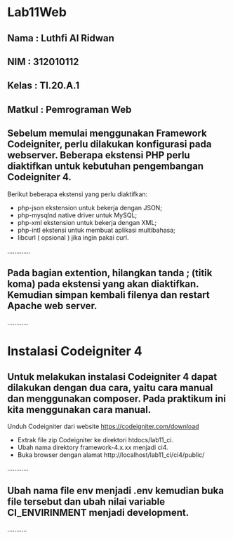 # Lab11Web

## Nama     : Luthfi Al Ridwan
## NIM      : 312010112
## Kelas    : TI.20.A.1
## Matkul   : Pemrograman Web

## Sebelum memulai menggunakan Framework Codeigniter, perlu dilakukan konfigurasi pada webserver. Beberapa ekstensi PHP perlu diaktifkan untuk kebutuhan pengembangan Codeigniter 4.
Berikut beberapa ekstensi yang perlu diaktifkan:
- php-json ekstension untuk bekerja dengan JSON;
- php-mysqlnd native driver untuk MySQL;
- php-xml ekstension untuk bekerja dengan XML;
- php-intl ekstensi untuk membuat aplikasi multibahasa;
- libcurl ( opsional ) jika ingin pakai curl.

.............

## Pada bagian extention, hilangkan tanda ; (titik koma) pada ekstensi yang akan diaktifkan. Kemudian simpan kembali filenya dan restart Apache web server.

............

# Instalasi Codeigniter 4
## Untuk melakukan instalasi Codeigniter 4 dapat dilakukan dengan dua cara, yaitu cara manual dan menggunakan composer. Pada praktikum ini kita menggunakan cara manual.
Unduh Codeigniter dari website https://codeigniter.com/download
- Extrak file zip Codeigniter ke direktori htdocs/lab11_ci.
- Ubah nama direktory framework-4.x.xx menjadi ci4.
- Buka browser dengan alamat http://localhost/lab11_ci/ci4/public/

............

## Ubah nama file env menjadi .env kemudian buka file tersebut dan ubah nilai variable CI_ENVIRINMENT menjadi development.

...........
